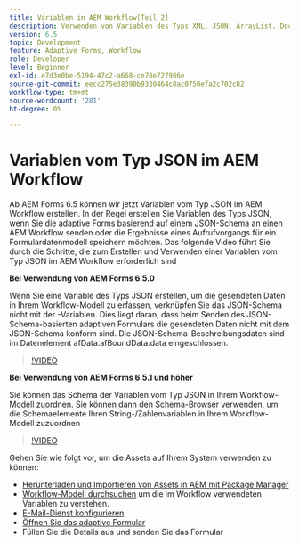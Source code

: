 ```yaml
---
title: Variablen in AEM Workflow[Teil 2]
description: Verwenden von Variablen des Typs XML, JSON, ArrayList, Document in einem AEM Workflow
version: 6.5
topic: Development
feature: Adaptive Forms, Workflow
role: Developer
level: Beginner
exl-id: e7d3e0be-5194-47c2-a668-ce78e727986e
source-git-commit: eecc275e38390b9330464c8ac0750efa2c702c82
workflow-type: tm+mt
source-wordcount: '281'
ht-degree: 0%

---
```


# Variablen vom Typ JSON im AEM Workflow

Ab AEM Forms 6.5 können wir jetzt Variablen vom Typ JSON im AEM Workflow erstellen. In der Regel erstellen Sie Variablen des Typs JSON, wenn Sie die adaptive Forms basierend auf einem JSON-Schema an einen AEM Workflow senden oder die Ergebnisse eines Aufrufvorgangs für ein Formulardatenmodell speichern möchten. Das folgende Video führt Sie durch die Schritte, die zum Erstellen und Verwenden einer Variablen vom Typ JSON im AEM Workflow erforderlich sind

**Bei Verwendung von AEM Forms 6.5.0**

Wenn Sie eine Variable des Typs JSON erstellen, um die gesendeten Daten in Ihrem Workflow-Modell zu erfassen, verknüpfen Sie das JSON-Schema nicht mit der -Variablen. Dies liegt daran, dass beim Senden des JSON-Schema-basierten adaptiven Formulars die gesendeten Daten nicht mit dem JSON-Schema konform sind. Die JSON-Schema-Beschreibungsdaten sind im Datenelement afData.afBoundData.data eingeschlossen.

>[!VIDEO](https://video.tv.adobe.com/v/26444?quality=12&learn=on)


**Bei Verwendung von AEM Forms 6.5.1 und höher**

Sie können das Schema der Variablen vom Typ JSON in Ihrem Workflow-Modell zuordnen. Sie können dann den Schema-Browser verwenden, um die Schemaelemente Ihren String-/Zahlenvariablen in Ihrem Workflow-Modell zuzuordnen

>[!VIDEO](https://video.tv.adobe.com/v/28097?quality=12&learn=on)

Gehen Sie wie folgt vor, um die Assets auf Ihrem System verwenden zu können:

* [Herunterladen und Importieren von Assets in AEM mit Package Manager](assets/jsonandstringvariable.zip)
* [Workflow-Modell durchsuchen](http://localhost:4502/editor.html/conf/global/settings/workflow/models/jsonvariable.html) um die im Workflow verwendeten Variablen zu verstehen.
* [E-Mail-Dienst konfigurieren](https://helpx.adobe.com/experience-manager/6-5/sites/administering/using/notification.html#ConfiguringtheMailService)
* [Öffnen Sie das adaptive Formular](http://localhost:4502/content/dam/formsanddocuments/afbasedonjson/jcr:content?wcmmode=disabled)
* Füllen Sie die Details aus und senden Sie das Formular
